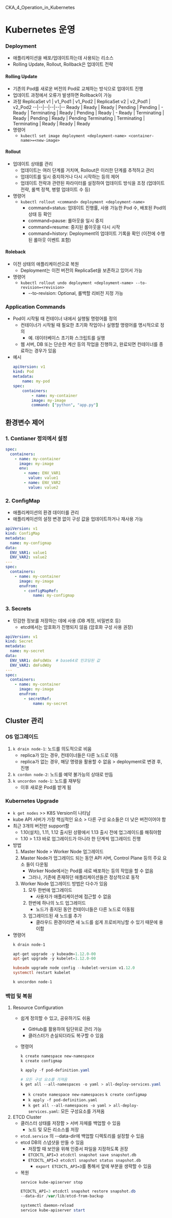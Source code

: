 CKA_4_Operation_in_Kubernetes

# Kubernetes 운영

### Deployment
- 애플리케이션을 배포/업데이트하는데 사용되는 리소스
- Rolling Update, Rollout, Rollback은 업데이트 전략

#### Rolling Update
- 기존의 Pod를 새로운 버전의 Pod로 교체하는 방식으로 업데이트 진행
- 업데이트 과정에서 오류가 발생하면 Rollback이 가능
- 과정
    ReplicaSet v1 | v1_Pod1 | v1_Pod2 | ReplicaSet v2 | v2_Pod1 | v2_Pod2
    --|--|--|--|--|--
    Ready | Ready | Ready | Pending | Pending | -
    Ready | Terminating | Ready | Pending | Ready | -
    Ready | Terminating | Ready | Pending | Ready | Pending
    Terminating | Terminating | Terminating | Ready | Ready | Ready
- 명령어
    - `kubectl set image deployment <deployment-name> <container-name>=<new-image>`

#### Rollout
- 업데이트 상태를 관리
    - 업데이트는 여러 단계를 거치며, Rollout은 이러한 단계를 추적하고 관리
    - 업데이트를 일시 중지하거나 다시 시작하는 등의 제어
    - 업데이트 전략과 관련된 파라미터를 설정하여 업데이트 방식을 조정 (업데이트 전략, 롤백 정책, 병렬 업데이트 수 등)
- 명령어
    - `kubectl rollout <command> deployment <deployment-name>`
        - command=status: 업데이트 진행률, 사용 가능한 Pod 수, 배포된 Pod의 상태 등 확인
        - command=pause: 롤아웃을 일시 중지
        - command=resume: 중지된 롤아웃을 다시 시작
        - command=history: Deployment의 업데이트 기록을 확인 (이전에 수행된 롤아웃 이벤트 포함)

#### Roleback
- 이전 상태의 애플리케이션으로 복원
    - Deployment는 이전 버전의 ReplicaSet을 보존하고 있어서 가능
- 명령어
    - `kubectl rollout undo deployment <deployment-name> --to-revision=<revision>`
        - --to-revision: Optional, 롤백할 리비전 지정 가능


### Application Commands
- Pod이 시작될 때 컨테이너 내에서 실행될 명령어를 정의
    - 컨테이너가 시작될 때 필요한 초기화 작업이나 실행할 명령어를 명시적으로 정의
        - 예. 데이터베이스 초기화 스크립트를 실행
    - 웹 서버, DB 또는 단순한 계산 등의 작업을 진행하고, 완료되면 컨테이너를 종료하는 경우가 있음
- 예시
    ```yaml
    apiVersion: v1
    kind: Pod
    metadata:
        name: my-pod
    spec:
        containers:
            - name: my-container
            image: my-image
            command: ["python", "app.py"]
    ```

## 환경변수 제어

### 1. Contianer 정의에서 설정
```yaml
spec:
  containers:
    - name: my-container
      image: my-image
      env:
        - name: ENV_VAR1
          value: value1
        - name: ENV_VAR2
          value: value2
```

### 2. ConfigMap
- 애플리케이션의 환경 데이터를 관리
- 애플리케이션의 설정 변경 없이 구성 값을 업데이트하거나 재사용 가능

```yaml
apiVersion: v1
kind: ConfigMap
metadata:
  name: my-configmap
data:
  ENV_VAR1: value1
  ENV_VAR2: value2
---
spec:
  containers:
    - name: my-container
      image: my-image
      envFrom:
        - configMapRef:
            name: my-configmap
```

### 3. Secrets
- 민감한 정보를 저장하는 데에 사용 (DB 계정, 비밀번호 등)
    - etcd에서는 암호화가 진행되지 않음 (암호화 구성 사용 권장)

```yaml
apiVersion: v1
kind: Secret
metadata:
  name: my-secret
data:
  ENV_VAR1: dmFsdWUx  # base64로 인코딩된 값
  ENV_VAR2: dmFsdWUy
---
spec:
  containers:
    - name: my-container
      image: my-image
      envFrom:
        - secretRef:
            name: my-secret
```


## Cluster 관리
### OS 업그레이드
1. `k drain node-1`: 노드를 의도적으로 비움
    - replica가 있는 경우, 컨테이너들은 다른 노드로 이동
    - replica가 없는 경우, 해당 명령을 활용할 수 없음 > deployment로 변경 후, 진행
1. `k cordon node-2`: 노드를 예약 불가능의 상태로 만듬
1. `k uncordon node-1`: 노드를 재부팅
    - 이후 새로운 Pod를 받게 됨

### Kubernetes Upgrade
- `k get nodes` >> K8S Version이 나타남
- kube API 서버가 가장 핵심적인 요소 > 다른 구성 요소들은 더 낮은 버전이어야 함
- 최근 3개의 버전만 support함
    - 1.10(설치), 1.11, 1.12 출시된 상황에서 1.13 출시 전에 업그레이드를 해줘야함
    - 1.10 > 1.13 바로 업그레이드가 아니라 한 단계씩 업그레이드 진행
- 방법
    1. Master Node > Worker Node 업그레이드
    1. Master Node가 업그레이드 되는 동안 API 서버, Control Plane 등의 주요 요소 들이 다운됨
        - Worker Node에서는 Pod를 새로 배포하는 등의 작업을 할 수 없음
        - 그러나, 기존에 존재하던 애플리케이션들은 정상적으로 동작
    1. Worker Node 업그레이드 방법은 다수가 있음
        1. 모두 한번에 업그레이드
            - 사용자가 애플리케이션에 접근할 수 없음
        1. 한번에 하나의 노드 업그레이드
            - 노드가 중지된 동안 컨테이너들은 다른 노드로 이동됨
        1. 업그레이드된 새 노드를 추가
            - 클라우드 환경이라면 새 노드를 쉽게 프로비저닝할 수 있기 때문에 용이함
- 명령어
    ```powershell
    k drain node-1

    apt-get upgrade -y kubeadm=1.12.0-00
    apt-get upgrade -y kubelet=1.12.0-00

    kubeadm upgrade node config --kubelet-version v1.12.0
    systemctl restart kubelet

    k uncordon node-1
    ```

### 백업 및 복원
1. Resource Configuration
    - 쉽게 정의할 수 있고, 공유하기도 쉬움
        - GitHub를 활용하여 팀단위로 관리 가능
        - 클러스터가 손실되더라도 복구할 수 있음
    - 명령어
        ```powershell
        k create namespace new-namespace
        k create configmap

        k apply -f pod-definition.yaml
        
        # 모든 구성 요소를 가져옴
        k get all --all-namespaces -o yaml > all-deploy-services.yaml
        ```

        - `k create namespace new-namespaces` `k create configmap`
        - `k apply -f pod-definition.yaml`
        - `k get all --all-namespaces -o yaml > all-deploy-services.yaml`: 모든 구성요소를 가져옴
1. ETCD Cluster
    - 클러스터 상태를 저장함 > 서버 자체를 백업할 수 있음
        - 노드 및 모든 리소스를 저장
    - `etcd.service` 의 --data-dir에 백업할 디렉토리를 설정할 수 있음
    - etcd DB의 스냅샷을 만들 수 있음
        - 저장할 때 보안을 위해 인증서 파일을 지정하도록 권장
        - `ETCDCTL_API=3 etcdctl snapshot save snapshot.db`
        - `ETCDCTL_API=3 etcdctl snapshot status snapshot.db`
            - `export ETCDCTL_API=3`를 통해서 앞에 부분을 생략할 수 있음
    - 복원
        ``` powershell
        service kube-apiserver stop 

        ETCDCTL_API=3 etcdctl snapshot restore snapshot.db
        --data-dir /var/lib/etcd-from-backup

        systemctl daemon-reload
        service kube-apiserver start
        ```
